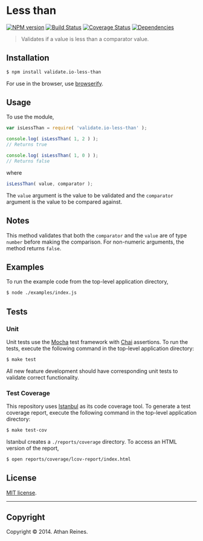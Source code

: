 Less than
===
[![NPM version][npm-image]][npm-url] [![Build Status][travis-image]][travis-url] [![Coverage Status][coveralls-image]][coveralls-url] [![Dependencies][dependencies-image]][dependencies-url]

> Validates if a value is less than a comparator value.


## Installation

``` bash
$ npm install validate.io-less-than
```

For use in the browser, use [browserify](https://github.com/substack/node-browserify).


## Usage

To use the module,

``` javascript
var isLessThan = require( 'validate.io-less-than' );

console.log( isLessThan( 1, 2 ) );
// Returns true

console.log( isLessThan( 1, 0 ) );
// Returns false
```

where 

``` javascript
isLessThan( value, comparator );
```

The `value` argument is the value to be validated and the `comparator` argument is the value to be compared against.


## Notes

This method validates that both the `comparator` and the `value` are of type `number` before making the comparison. For non-numeric arguments, the method returns `false`.


## Examples

To run the example code from the top-level application directory,

``` bash
$ node ./examples/index.js
```


## Tests

### Unit

Unit tests use the [Mocha](http://visionmedia.github.io/mocha) test framework with [Chai](http://chaijs.com) assertions. To run the tests, execute the following command in the top-level application directory:

``` bash
$ make test
```

All new feature development should have corresponding unit tests to validate correct functionality.


### Test Coverage

This repository uses [Istanbul](https://github.com/gotwarlost/istanbul) as its code coverage tool. To generate a test coverage report, execute the following command in the top-level application directory:

``` bash
$ make test-cov
```

Istanbul creates a `./reports/coverage` directory. To access an HTML version of the report,

``` bash
$ open reports/coverage/lcov-report/index.html
```


## License

[MIT license](http://opensource.org/licenses/MIT). 


---
## Copyright

Copyright &copy; 2014. Athan Reines.


[npm-image]: http://img.shields.io/npm/v/validate.io-less-than.svg
[npm-url]: https://npmjs.org/package/validate.io-less-than

[travis-image]: http://img.shields.io/travis/validate-io/less-than/master.svg
[travis-url]: https://travis-ci.org/validate-io/less-than

[coveralls-image]: https://img.shields.io/coveralls/validate-io/less-than/master.svg
[coveralls-url]: https://coveralls.io/r/validate-io/less-than?branch=master

[dependencies-image]: http://img.shields.io/david/validate-io/less-than.svg
[dependencies-url]: https://david-dm.org/validate-io/less-than

[dev-dependencies-image]: http://img.shields.io/david/dev/validate-io/less-than.svg
[dev-dependencies-url]: https://david-dm.org/dev/validate-io/less-than

[github-issues-image]: http://img.shields.io/github/issues/validate-io/less-than.svg
[github-issues-url]: https://github.com/validate-io/less-than/issues
